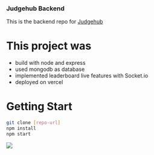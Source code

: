 ### Judgehub Backend

This is the backend repo for <a href="https://github.com/saipepu/JudgeHub">Judgehub</a>

# This project was
- build with node and express
- used mongodb as database
- implemented leaderboard live features with Socket.io
- deployed on vercel

# Getting Start
```bash
git clone [repo-url]
npm install
npm start
```

<img src="https://pepu-portfolio.vercel.app/_next/image?url=%2F_next%2Fstatic%2Fmedia%2Fevent-1.ffb75f7f.png&w=1920&q=75"/>
